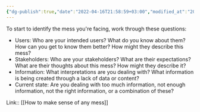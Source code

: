 ```yaml
---
{"dg-publish":true,"date":"2022-04-16T21:58:59+03:00","modified_at":"2022-05-18T20:16:12+03:00","title":"Questions to identify the mess","permalink":"/quotes/202204161859/","dgHomeLink":false,"dgPassFrontmatter":true}
---
```



To start to identify the mess you're facing, work through these questions:

- Users: Who are your intended users? What do you know about them? How can you get to know them better? How might they describe this mess?
- Stakeholders: Who are your stakeholders? What are their expectations? What are their thoughts about this mess? How might they describe it?
- Information: What interpretations are you dealing with? What information is being created through a lack of data or content?
- Current state: Are you dealing with too much information, not enough information, not the right information, or a combination of these?

Link:: [[How to make sense of any mess]]

